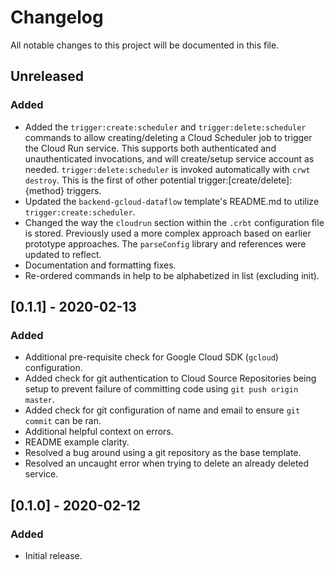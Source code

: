 # Changelog

All notable changes to this project will be documented in this file.

## Unreleased

### Added

-   Added the `trigger:create:scheduler` and `trigger:delete:scheduler` commands to allow creating/deleting a Cloud Scheduler job to trigger the Cloud Run service. This supports both authenticated and unauthenticated invocations, and will create/setup service account as needed. `trigger:delete:scheduler` is invoked automatically with `crwt destroy`. This is the first of other potential trigger:[create/delete]:{method} triggers.
-   Updated the `backend-gcloud-dataflow` template's README.md to utilize `trigger:create:scheduler`.
-   Changed the way the `cloudrun` section within the `.crbt` configuration file is stored. Previously used a more complex approach based on earlier prototype approaches. The `parseConfig` library and references were updated to reflect.
-   Documentation and formatting fixes.
-   Re-ordered commands in help to be alphabetized in list (excluding init).

## [0.1.1] - 2020-02-13

### Added

-   Additional pre-requisite check for Google Cloud SDK (`gcloud`) configuration.
-   Added check for git authentication to Cloud Source Repositories being setup to prevent failure of committing code using `git push origin master`.
-   Added check for git configuration of name and email to ensure `git commit` can be ran.
-   Additional helpful context on errors.
-   README example clarity.
-   Resolved a bug around using a git repository as the base template.
-   Resolved an uncaught error when trying to delete an already deleted service.

## [0.1.0] - 2020-02-12

### Added

-   Initial release.
